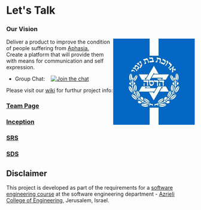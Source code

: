 
# Let's Talk

### Our Vision
<img align = "right" src = "images/Hadasa%20-%20Logo.jpg"/>

Deliver a product to improve the condition of people suffering from [Aphasia.](https://en.wikipedia.org/wiki/Aphasia) <br/>
Create a platform that will provide them with means for communication and self expression.

<!-- ![project logo](images/Hadasa%20-%20Logo.jpg) -->


- Group Chat: &nbsp;&nbsp;  [![Join the chat](https://badges.gitter.im/jce-il/project-template.svg)](https://gitter.im/Hadasa-Rehabilitation/Lobby)

<!--<br/> README table of contents: <br/>
- [Tempalte whateverrrr](https://github.com/DavidDr90/Hadasa-Rehabilitation#next-is-the-tamplate-file-as-copyed-from-the-coures-repo ) 
- [Tools and Practices](https://github.com/DavidDr90/Hadasa-Rehabilitation/blob/master/README.md#tools--practices)
- [Disclaimer and Links](https://github.com/DavidDr90/Hadasa-Rehabilitation/blob/master/README.md#disclaimer)
-->


Please visit our [wiki](https://github.com/daviddr90/Hadasa-Rehabilitation/wiki) for furthur project info: 
<!--### [User Manual](../../wiki/user-manual) (empty for now)-->
### [Team Page](../../wiki/team)
### [Inception](../../wiki/inception)
### [SRS](../../wiki/srs)
### [SDS](../../wiki/Software-Design-Specification)


<!--## Please visit our [live application](https://demo.reactstarterkit.com/)
- Alright, currently only a landing page...-->

## Disclaimer
This project is developed as part of the requirements for a [software engineering course](https://github.com/jce-il/se-class/wiki) at the software engineering department - [Azrieli College of Engineering](http://www.jce.ac.il/), Jerusalem, Israel.




<!--# next is the tamplate file as copyed from the coures repo
### project-template
A template repository with wiki for a team project at JCE's software engineering course (replace with the mission of your project).
(See also:rRecommended [checklist](https://github.com/ddbeck/readme-checklist/blob/master/checklist.md) for a README) 
![project logo (this one for is taken from basecamp - a project management service)](https://www.klipfolio.com/sites/default/files/integrations/basecamp.png)-->

<!--## Tools & Practices
We're trying to use the best tools and practices in order to produce a quality enginneered product.
(replace 'jce-il/project-template' with your 'username/repo' and register to the relevant services)
|Category|Status|
|---|---|
| Version Control System| git & github |
| Recommended IDE | [VSCode](https://code.visualstudio.com) |
| Group Chat | [![Join the chat](https://badges.gitter.im/jce-il/project-template.svg)](https://gitter.im/Hadasa-Rehabilitation/Lobby) |
| Build Status (CI) |  [![Build Status](https://travis-ci.org/jce-il/project-template.svg?branch=master)](https://travis-ci.org/jce-il/project-template) |
| Dependencies | [![David](https://img.shields.io/david/dev/idleberg/vscode-badges.svg?style=flat-square)](https://david-dm.org/jce-il/project-template?type=dev) |
| License | [![Open Source Love](https://badges.frapsoft.com/os/mit/mit.svg?v=102)](https://github.com/ellerbrock/open-source-badge/) 
| Test Coverege | [![codecov.io](https://codecov.io/github/jce-il/project-template/coverage.svg?branch=master)](https://codecov.io/github/jce-il/project-template?branch=master) |
| Code Quality | [![Code Climate](https://codeclimate.com/github/jce-il/project-template.svg)](https://codeclimate.com/github/jce-il/project-template) |
| Code Style | [![XO code style](https://img.shields.io/badge/code_style-XO-5ed9c7.svg)](https://github.com/jce-il/project-template) |
| Current Release | [![Current Version](https://img.shields.io/github/release/jce-il/project-template.svg?style=flat)](https://github.com/jce-il/project-template/releases) |
| Issues | [![GitHub issues](https://img.shields.io/github/issues/jce-il/project-template.svg?style=flat)](https://github.com/jce-il/project-template/issues) |
| Project Management Board| [here](https://github.com/jce-il/project-template/projects/1) |
| Contributors | [![GitHub contributors](https://img.shields.io/github/contributors/cdnjs/cdnjs.svg)](https://github.com/jce-il/project-template/graphs/contributors)|
| Deployment | [![Heroku](http://heroku-badge.herokuapp.com/?app=my-app&style=flat&svg=1&root=index.html)] |
| Security | [![Known Vulnerabilities](https://snyk.io/test/github/jce-il/project-template/badge.svg)](https://snyk.io/test/github/jce-il/project-template) |
| Documnetation | [![Inline docs](http://inch-ci.org/github/jce-il/project-template.svg?branch=master)](http://inch-ci.org/github/jce-il/project-template) |
| Project Course Status | ... |





<!--### Project Documents
- [Project Idea](docs/idea.pdf) ([Presentation](docs/idea-slides.pdf))
- [Project Inception](../../wiki/inception)
- [Software Requirements Specification](../../wiki/srs)
- [Software Design Specification](../../wiki/sds)
### Iteration Pages
- [Iteration 0 - ZFR](../../wiki/iter0-zfr)
- [Iteration 1 - MVP]()
- [Iteration 2 - Feature X]()
- [Iteration 3 - Feature Y]()
- [Iteration 4 - Feature Z]()
-->



